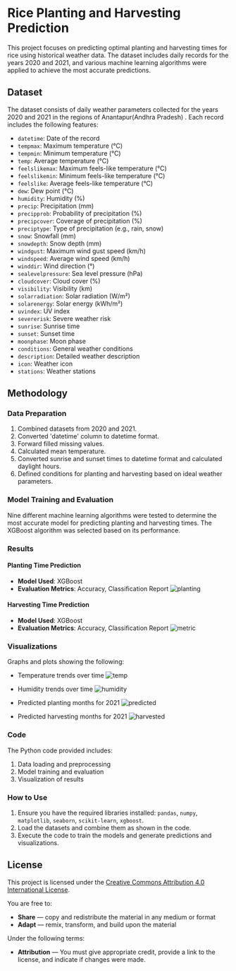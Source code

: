 # Rice Planting and Harvesting Prediction

This project focuses on predicting optimal planting and harvesting times for rice using historical weather data. The dataset includes daily records for the years 2020 and 2021, and various machine learning algorithms were applied to achieve the most accurate predictions. 

## Dataset

The dataset consists of daily weather parameters collected for the years 2020 and 2021 in the regions of Anantapur(Andhra Pradesh) . Each record includes the following features:

- `datetime`: Date of the record
- `tempmax`: Maximum temperature (°C)
- `tempmin`: Minimum temperature (°C)
- `temp`: Average temperature (°C)
- `feelslikemax`: Maximum feels-like temperature (°C)
- `feelslikemin`: Minimum feels-like temperature (°C)
- `feelslike`: Average feels-like temperature (°C)
- `dew`: Dew point (°C)
- `humidity`: Humidity (%)
- `precip`: Precipitation (mm)
- `precipprob`: Probability of precipitation (%)
- `precipcover`: Coverage of precipitation (%)
- `preciptype`: Type of precipitation (e.g., rain, snow)
- `snow`: Snowfall (mm)
- `snowdepth`: Snow depth (mm)
- `windgust`: Maximum wind gust speed (km/h)
- `windspeed`: Average wind speed (km/h)
- `winddir`: Wind direction (°)
- `sealevelpressure`: Sea level pressure (hPa)
- `cloudcover`: Cloud cover (%)
- `visibility`: Visibility (km)
- `solarradiation`: Solar radiation (W/m²)
- `solarenergy`: Solar energy (kWh/m²)
- `uvindex`: UV index
- `severerisk`: Severe weather risk
- `sunrise`: Sunrise time
- `sunset`: Sunset time
- `moonphase`: Moon phase
- `conditions`: General weather conditions
- `description`: Detailed weather description
- `icon`: Weather icon
- `stations`: Weather stations

## Methodology

### Data Preparation

1. Combined datasets from 2020 and 2021.
2. Converted 'datetime' column to datetime format.
3. Forward filled missing values.
4. Calculated mean temperature.
5. Converted sunrise and sunset times to datetime format and calculated daylight hours.
6. Defined conditions for planting and harvesting based on ideal weather parameters.

### Model Training and Evaluation

Nine different machine learning algorithms were tested to determine the most accurate model for predicting planting and harvesting times. The XGBoost algorithm was selected based on its performance.

### Results
#### Planting Time Prediction

- **Model Used**: XGBoost
- **Evaluation Metrics**: Accuracy, Classification Report
![planting](https://github.com/user-attachments/assets/affaa8d1-b18a-4d0f-ab8b-741d62cd8f00)

#### Harvesting Time Prediction

- **Model Used**: XGBoost
- **Evaluation Metrics**: Accuracy, Classification Report
![metric](https://github.com/user-attachments/assets/dd07a29d-4aeb-4d32-bf60-a9ee93017ba7)

### Visualizations

Graphs and plots showing the following:
- Temperature trends over time
  ![temp](https://github.com/user-attachments/assets/d15780ec-c93a-4058-8d62-5c7d95de0581)

- Humidity trends over time
  ![humidity](https://github.com/user-attachments/assets/a0772ca3-b884-497e-87a2-b84df2d709ce)

- Predicted planting months for 2021
  ![predicted](https://github.com/user-attachments/assets/8b10f31b-32d6-40a1-a1e2-17a3ca33f673)

- Predicted harvesting months for 2021
  ![harvested](https://github.com/user-attachments/assets/16771b7f-1c1f-420e-a5e5-39f8ecede628)


### Code

The Python code provided includes:

1. Data loading and preprocessing
2. Model training and evaluation
3. Visualization of results

### How to Use

1. Ensure you have the required libraries installed: `pandas`, `numpy`, `matplotlib`, `seaborn`, `scikit-learn`, `xgboost`.
2. Load the datasets and combine them as shown in the code.
3. Execute the code to train the models and generate predictions and visualizations.

## License

This project is licensed under the [Creative Commons Attribution 4.0 International License](https://creativecommons.org/licenses/by/4.0/). 

You are free to:
- **Share** — copy and redistribute the material in any medium or format
- **Adapt** — remix, transform, and build upon the material

Under the following terms:
- **Attribution** — You must give appropriate credit, provide a link to the license, and indicate if changes were made.
